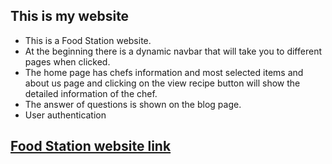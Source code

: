 ## This is my website

* This is a Food Station website.
* At the beginning there is a dynamic navbar that will take you to   different pages when clicked.
* The home page has chefs information and most selected items and about us page and clicking on the view recipe button will show the detailed information of the chef. 
* The answer of questions is shown on the blog page.
* User authentication 

## [Food Station website link](https://the-chef-zone-client.web.app/)